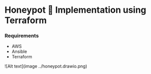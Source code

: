 # Honeypot 🍯 Implementation using Terraform
### Requirements
* AWS
* Ansible
* Terraform

![Alt text](image ../honeypot.drawio.png)
